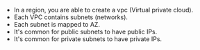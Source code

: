 * In a region, you are able to create a vpc (Virtual private cloud).
* Each VPC contains subnets (networks).
* Each subnet is mapped to AZ.
* It's common for public subnets to have public IPs.
* It's common for private subnets to have private IPs.
